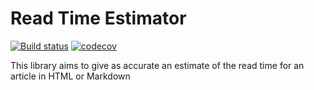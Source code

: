 # Read Time Estimator

[![Build status](https://ci.appveyor.com/api/projects/status/qavt251akt6rfpm3?svg=true)](https://ci.appveyor.com/project/BolorunduroWinnerTimothy/read-time-estimator)
 [![codecov](https://codecov.io/gh/bolorundurowb/read-time-estimator/branch/master/graph/badge.svg)](https://codecov.io/gh/bolorundurowb/read-time-estimator)

This library aims to give as accurate an estimate of the read time for an article in HTML or Markdown
